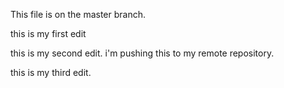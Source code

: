 This file is on the master branch.

this is my first edit

this is my second edit.
i'm pushing this to my remote repository.

this is my third edit.